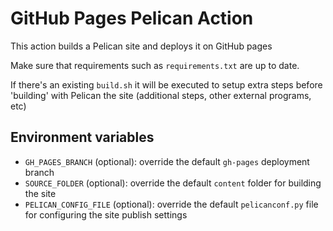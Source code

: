 # GitHub Pages Pelican Action

This action builds a Pelican site and deploys it on GitHub pages

Make sure that requirements such as `requirements.txt` are up to date.

If there's an existing `build.sh` it will be executed to setup extra steps before 'building' with Pelican the site (additional steps, other external programs, etc)

## Environment variables

- `GH_PAGES_BRANCH` (optional): override the default `gh-pages` deployment branch
- `SOURCE_FOLDER` (optional): override the default `content` folder for building the site
- `PELICAN_CONFIG_FILE` (optional): override the default `pelicanconf.py` file for configuring the site publish settings
